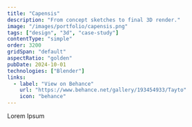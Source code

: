 ```yaml
---
title: "Capensis"
description: "From concept sketches to final 3D render."
image: "/images/portfolio/capensis.png"
tags: ["design", "3d", "case-study"]
contentType: "simple"
order: 3200
gridSpan: "default"
aspectRatio: "golden"
pubDate: 2024-10-01
technologies: ["Blender"]
links:
  - label: "View on Behance"
    url: "https://www.behance.net/gallery/193454933/Tayto"
    icon: "behance"
---
```


Lorem Ipsum 